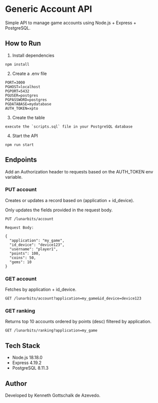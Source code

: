 # Generic Account API

Simple API to manage game accounts using Node.js + Express + PostgreSQL.

## How to Run

1. Install dependencies

```
npm install
```

2. Create a .env file

```
PORT=3000
PGHOST=localhost
PGPORT=5432
PGUSER=postgres
PGPASSWORD=postgres
PGDATABASE=mydatabase
AUTH_TOKEN=xpto
```

3. Create the table

```
execute the `scripts.sql` file in your PostgreSQL database
```

4. Start the API

```
npm run start
```

## Endpoints

Add an Authorization header to requests based on the AUTH_TOKEN env variable.

### PUT account

Creates or updates a record based on (application + id_device).

Only updates the fields provided in the request body.

```
PUT /lunarbits/account

Request Body:

{
  "application": "my_game",
  "id_device": "device123",
  "username": "player1",
  "points": 100,
  "coins": 50,
  "gems": 10
}
```

### GET account

Fetches by application + id_device.

```
GET /lunarbits/account?application=my_game&id_device=device123
```

### GET ranking

Returns top 10 accounts ordered by points (desc) filtered by application.

```
GET /lunarbits/ranking?application=my_game
```

## Tech Stack
- Node.js 18.18.0
- Express 4.19.2
- PostgreSQL 8.11.3

## Author

Developed by Kenneth Gottschalk de Azevedo.
